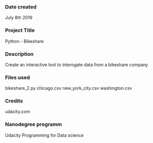 ### Date created
July 8th 2019

### Project Title
Python - Bikeshare

### Description
Create an interactive tool to interogate data from a bikeshare company

### Files used
bikeshare_2.py
chicago.csv
new_york_city.csv
washington.csv

### Credits
udacity.com

### Nanodegree programm
Udacity
Programming for Data science
